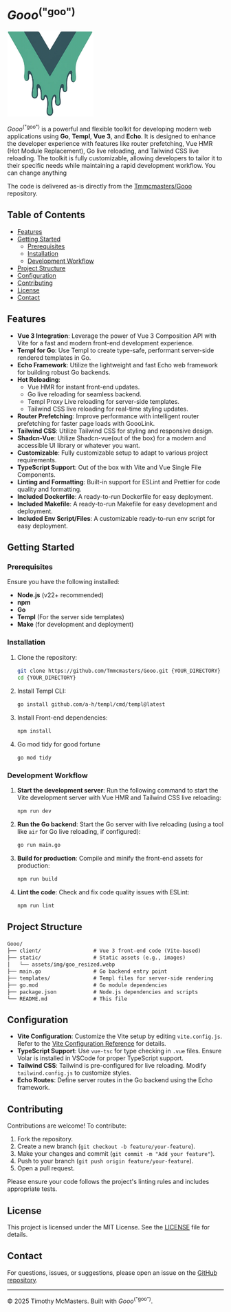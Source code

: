 # _Gooo_<sup>("goo")</sup>

<img src="https://raw.githubusercontent.com/Tmmcmasters/Gooo/refs/heads/main/static/assets/img/goo_resized.webp" alt="Gooo Logo" width="200">

_Gooo_<sup>("goo")</sup> is a powerful and flexible toolkit for developing modern web applications using **Go**, **Templ**, **Vue 3**, and **Echo**. It is designed to enhance the developer experience with features like router prefetching, Vue HMR (Hot Module Replacement), Go live reloading, and Tailwind CSS live reloading. The toolkit is fully customizable, allowing developers to tailor it to their specific needs while maintaining a rapid development workflow. You can change anything

The code is delivered as-is directly from the [Tmmcmasters/Gooo](https://github.com/Tmmcmasters/Gooo) repository.

## Table of Contents

- [Features](#features)
- [Getting Started](#getting-started)
  - [Prerequisites](#prerequisites)
  - [Installation](#installation)
  - [Development Workflow](#development-workflow)
- [Project Structure](#project-structure)
- [Configuration](#configuration)
- [Contributing](#contributing)
- [License](#license)
- [Contact](#contact)

## Features

- **Vue 3 Integration**: Leverage the power of Vue 3 Composition API with Vite for a fast and modern front-end development experience.
- **Templ for Go**: Use Templ to create type-safe, performant server-side rendered templates in Go.
- **Echo Framework**: Utilize the lightweight and fast Echo web framework for building robust Go backends.
- **Hot Reloading**:
  - Vue HMR for instant front-end updates.
  - Go live reloading for seamless backend.
  - Templ Proxy Live reloading for server-side templates.
  - Tailwind CSS live reloading for real-time styling updates.
- **Router Prefetching**: Improve performance with intelligent router prefetching for faster page loads with GoooLink.
- **Tailwind CSS**: Utilize Tailwind CSS for styling and responsive design.
- **Shadcn-Vue**: Utilize Shadcn-vue(out of the box) for a modern and accessible UI library or whatever you want.
- **Customizable**: Fully customizable setup to adapt to various project requirements.
- **TypeScript Support**: Out of the box with Vite and Vue Single File Components.
- **Linting and Formatting**: Built-in support for ESLint and Prettier for code quality and formatting.
- **Included Dockerfile**: A ready-to-run Dockerfile for easy deployment.
- **Included Makefile**: A ready-to-run Makefile for easy development and deployment.
- **Included Env Script/Files**: A customizable ready-to-run env script for easy deployment.

## Getting Started

### Prerequisites

Ensure you have the following installed:

- **Node.js** (v22+ recommended)
- **npm**
- **Go**
- **Templ** (For the server side templates)
- **Make** (for development and deployment)

### Installation

1. Clone the repository:

   ```bash
   git clone https://github.com/Tmmcmasters/Gooo.git {YOUR_DIRECTORY}
   cd {YOUR_DIRECTORY}
   ```

2. Install Templ CLI:

   ```bash
   go install github.com/a-h/templ/cmd/templ@latest
   ```

3. Install Front-end dependencies:

   ```bash
   npm install
   ```

4. Go mod tidy for good fortune
   ```bash
   go mod tidy
   ```

### Development Workflow

1. **Start the development server**:
   Run the following command to start the Vite development server with Vue HMR and Tailwind CSS live reloading:

   ```bash
   npm run dev
   ```

2. **Run the Go backend**:
   Start the Go server with live reloading (using a tool like `air` for Go live reloading, if configured):

   ```bash
   go run main.go
   ```

3. **Build for production**:
   Compile and minify the front-end assets for production:

   ```bash
   npm run build
   ```

4. **Lint the code**:
   Check and fix code quality issues with ESLint:
   ```bash
   npm run lint
   ```

## Project Structure

```
Gooo/
├── client/                 # Vue 3 front-end code (Vite-based)
├── static/                 # Static assets (e.g., images)
│   └── assets/img/goo_resized.webp
├── main.go                 # Go backend entry point
├── templates/              # Templ files for server-side rendering
├── go.mod                  # Go module dependencies
├── package.json            # Node.js dependencies and scripts
└── README.md               # This file
```

## Configuration

- **Vite Configuration**: Customize the Vite setup by editing `vite.config.js`. Refer to the [Vite Configuration Reference](https://vitejs.dev/config/) for details.
- **TypeScript Support**: Use `vue-tsc` for type checking in `.vue` files. Ensure Volar is installed in VSCode for proper TypeScript support.
- **Tailwind CSS**: Tailwind is pre-configured for live reloading. Modify `tailwind.config.js` to customize styles.
- **Echo Routes**: Define server routes in the Go backend using the Echo framework.

## Contributing

Contributions are welcome! To contribute:

1. Fork the repository.
2. Create a new branch (`git checkout -b feature/your-feature`).
3. Make your changes and commit (`git commit -m "Add your feature"`).
4. Push to your branch (`git push origin feature/your-feature`).
5. Open a pull request.

Please ensure your code follows the project's linting rules and includes appropriate tests.

## License

This project is licensed under the MIT License. See the [LICENSE](LICENSE) file for details.

## Contact

For questions, issues, or suggestions, please open an issue on the [GitHub repository](https://github.com/Tmmcmasters/Gooo).

---

© 2025 Timothy McMasters. Built with _Gooo_<sup>("goo")</sup>.
